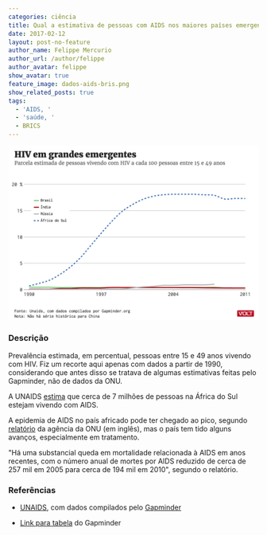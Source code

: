 ```yaml
---
categories: ciência
title: Qual a estimativa de pessoas com AIDS nos maiores países emergentes
date: 2017-02-12
layout: post-no-feature
author_name: Felippe Mercurio
author_url: /author/felippe
author_avatar: felippe
show_avatar: true
feature_image: dados-aids-bris.png
show_related_posts: true
tags:
  - 'AIDS, '
  - 'saúde, '
  - BRICS
---
```


![Gráfico AIDS brics](/graf/dados-aids-bris.png)

### Descrição

Prevalência estimada, em percentual, pessoas entre 15 e 49 anos vivendo com HIV. Fiz um recorte aqui apenas com dados a partir de 1990, considerando que antes disso se tratava de algumas estimativas feitas pelo Gapminder, não de dados da ONU.

A UNAIDS [estima](http://www.unaids.org/en/regionscountries/countries/southafrica) que cerca de 7 milhões de pessoas na África do Sul estejam vivendo com AIDS.

A epidemia de AIDS no país africado pode ter chegado ao pico, segundo [relatório](http://www.unaids.org/sites/default/files/country/documents//ce_ZA_Narrative_Report.pdf) da agência da ONU (em inglês), mas o país tem tido alguns avanços, especialmente em tratamento.

"Há uma substancial queda em mortalidade relacionada à AIDS em anos recentes, com o número anual de mortes por AIDS reduzido de cerca de 257 mil em 2005 para cerca de 194 mil em 2010", segundo o relatório.


### Referências

* [UNAIDS](http://www.aidsinfoonline.org), com dados compilados pelo [Gapminder](http://www.gapminder.org/data/)

* [Link para tabela](http://spreadsheets.google.com/pub?key=pyj6tScZqmEfbZyl0qjbiRQ&gid=0) do Gapminder
